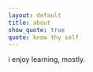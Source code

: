 ```yaml
---
layout: default
title: about
show_quote: true
quote: know thy self
---
```


i enjoy learning, mostly.
